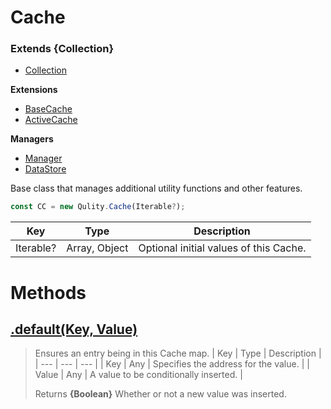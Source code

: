 
# Cache
### Extends **{Collection}**

* [Collection](https://github.com/QSmally/Qulity/blob/master/Documentation/Collection.md)

**Extensions**
* [BaseCache](https://github.com/QSmally/Qulity/blob/master/Documentation/Cache.md)
* [ActiveCache](https://github.com/QSmally/Qulity/blob/master/Documentation/ActiveCache.md)

**Managers**
* [Manager](https://github.com/QSmally/Qulity/blob/master/Documentation/BaseManager.md)
* [DataStore](https://github.com/QSmally/Qulity/blob/master/Documentation/DataStore.md)

Base class that manages additional utility functions and other features.
```js
const CC = new Qulity.Cache(Iterable?);
```

| Key | Type | Description |
| --- | --- | --- |
| Iterable? | Array, Object | Optional initial values of this Cache. |



# Methods
## [.default(Key, Value)](https://github.com/QSmally/Qulity/blob/master/lib/Extensions/Cache.js#L25)
> Ensures an entry being in this Cache map.
> | Key | Type | Description |
> | --- | --- | --- |
> | Key | Any | Specifies the address for the value. |
> | Value | Any | A value to be conditionally inserted. |
>
> Returns **{Boolean}** Whether or not a new value was inserted.
